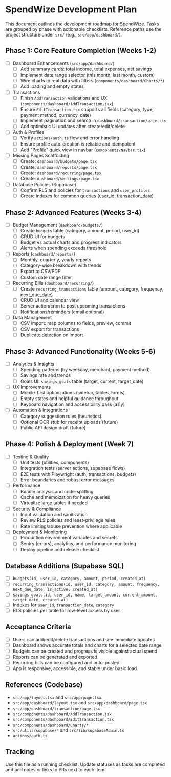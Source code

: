 # SpendWize Development Plan

This document outlines the development roadmap for SpendWize. Tasks are grouped by phase with actionable checklists. Reference paths use the project structure under `src/` (e.g., `src/app/dashboard/`).

## Phase 1: Core Feature Completion (Weeks 1-2)

- [ ] Dashboard Enhancements (`src/app/dashboard/`)
  - [ ] Add summary cards: total income, total expenses, net savings
  - [ ] Implement date range selector (this month, last month, custom)
  - [ ] Wire charts to real data with filters (`components/dashboard/Charts/*`)
  - [ ] Add loading and empty states

- [ ] Transactions
  - [ ] Finish `AddTransaction` validations and UX (`components/dashboard/AddTransaction.jsx`)
  - [ ] Ensure `EditTransaction.tsx` supports all fields (category, type, payment method, currency, date)
  - [ ] Implement pagination and search in `dashboard/transaction/page.tsx`
  - [ ] Add optimistic UI updates after create/edit/delete

- [ ] Auth & Profiles
  - [ ] Verify `actions/auth.ts` flow and error handling
  - [ ] Ensure profile auto-creation is reliable and idempotent
  - [ ] Add "Profile" quick view in navbar (`components/Navbar.tsx`)

- [ ] Missing Pages Scaffolding
  - [ ] Create: `dashboard/budgets/page.tsx`
  - [ ] Create: `dashboard/reports/page.tsx`
  - [ ] Create: `dashboard/recurring/page.tsx`
  - [ ] Create: `dashboard/settings/page.tsx`

- [ ] Database Policies (Supabase)
  - [ ] Confirm RLS and policies for `transactions` and `user_profiles`
  - [ ] Create indexes for common queries (user_id, transaction_date)

## Phase 2: Advanced Features (Weeks 3-4)

- [ ] Budget Management (`dashboard/budgets/`)
  - [ ] Create `budgets` table (category, amount, period, user_id)
  - [ ] CRUD UI for budgets
  - [ ] Budget vs actual charts and progress indicators
  - [ ] Alerts when spending exceeds threshold

- [ ] Reports (`dashboard/reports/`)
  - [ ] Monthly, quarterly, yearly reports
  - [ ] Category-wise breakdown with trends
  - [ ] Export to CSV/PDF
  - [ ] Custom date range filter

- [ ] Recurring Bills (`dashboard/recurring/`)
  - [ ] Create `recurring_transactions` table (amount, category, frequency, next_due_date)
  - [ ] CRUD UI and calendar view
  - [ ] Server action/cron to post upcoming transactions
  - [ ] Notifications/reminders (email optional)

- [ ] Data Management
  - [ ] CSV import: map columns to fields, preview, commit
  - [ ] CSV export for transactions
  - [ ] Duplicate detection on import

## Phase 3: Advanced Functionality (Weeks 5-6)

- [ ] Analytics & Insights
  - [ ] Spending patterns (by weekday, merchant, payment method)
  - [ ] Savings rate and trends
  - [ ] Goals UI: `savings_goals` table (target, current, target_date)

- [ ] UX Improvements
  - [ ] Mobile-first optimizations (sidebar, tables, forms)
  - [ ] Empty states and helpful guidance throughout
  - [ ] Keyboard navigation and accessibility pass (a11y)

- [ ] Automation & Integrations
  - [ ] Category suggestion rules (heuristics)
  - [ ] Optional OCR stub for receipt uploads (future)
  - [ ] Public API design draft (future)

## Phase 4: Polish & Deployment (Week 7)

- [ ] Testing & Quality
  - [ ] Unit tests (utilities, components)
  - [ ] Integration tests (server actions, supabase flows)
  - [ ] E2E tests with Playwright (auth, transactions, budgets)
  - [ ] Error boundaries and robust error messages

- [ ] Performance
  - [ ] Bundle analysis and code-splitting
  - [ ] Cache and memoization for heavy queries
  - [ ] Virtualize large tables if needed

- [ ] Security & Compliance
  - [ ] Input validation and sanitization
  - [ ] Review RLS policies and least-privilege rules
  - [ ] Rate limiting/abuse prevention where applicable

- [ ] Deployment & Monitoring
  - [ ] Production environment variables and secrets
  - [ ] Sentry (errors), analytics, and performance monitoring
  - [ ] Deploy pipeline and release checklist

## Database Additions (Supabase SQL)

- [ ] `budgets(id, user_id, category, amount, period, created_at)`
- [ ] `recurring_transactions(id, user_id, category, amount, frequency, next_due_date, is_active, created_at)`
- [ ] `savings_goals(id, user_id, name, target_amount, current_amount, target_date, created_at)`
- [ ] Indexes for `user_id`, `transaction_date`, `category`
- [ ] RLS policies per table for row-level access by user

## Acceptance Criteria

- [ ] Users can add/edit/delete transactions and see immediate updates
- [ ] Dashboard shows accurate totals and charts for a selected date range
- [ ] Budgets can be created and progress is visible against actual spend
- [ ] Reports can be generated and exported
- [ ] Recurring bills can be configured and auto-posted
- [ ] App is responsive, accessible, and stable under basic load

## References (Codebase)

- `src/app/layout.tsx` and `src/app/page.tsx`
- `src/app/dashboard/layout.tsx` and `src/app/dashboard/page.tsx`
- `src/app/dashboard/transaction/page.tsx`
- `src/components/dashboard/AddTransaction.jsx`
- `src/components/dashboard/EditTransaction.tsx`
- `src/components/dashboard/Charts/*`
- `src/utils/supabase/*` and `src/lib/supabaseAdmin.ts`
- `actions/auth.ts`

## Tracking

Use this file as a running checklist. Update statuses as tasks are completed and add notes or links to PRs next to each item.
